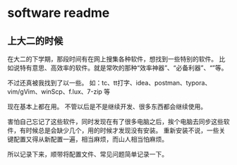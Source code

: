 # software readme
## 上大二的时候
在大二的下学期，那段时间有在网上搜集各种软件，想找到一些特别的软件。
比如说特有意思、高效率的软件。就是常吹的那种“效率神器”、“必备利器”、“”等。

不过还真被我找到了以一些。
如：tc、tt打字、idea、postman、typora、vim/gVim、winScp、f.lux、7-zip 等

现在基本上都在用。
不管以后是不是继续开发、很多东西都会继续使用。

害怕自己忘记了这些软件，同时发现在有了很多电脑之后，挨个电脑去同步这些软件，有时候总是会缺少几个，用的时候才发现没有安装。
重新安装不说，一些关键配置又得从新配置一遍，相当麻烦，而山人相当怕麻烦。

所以记录下来，顺带将配置文件、常见问题简单记录一下。


